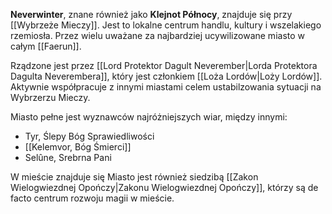 **Neverwinter**, znane również jako **Klejnot Północy**, znajduje się przy [[Wybrzeże Mieczy]]. Jest to lokalne centrum handlu, kultury i wszelakiego rzemiosła. Przez wielu uważane za najbardziej ucywilizowane miasto w całym [[Faerun]].

Rządzone jest przez [[Lord Protektor Dagult Neverember|Lorda Protektora Dagulta Neverembera]], który jest członkiem [[Loża Lordów|Loży Lordów]]. Aktywnie współpracuje z innymi miastami celem ustabilzowania sytuacji na Wybrzerzu Mieczy.

Miasto pełne jest wyznawców najróżniejszych wiar, między innymi:
- Tyr, Ślepy Bóg Sprawiedliwości
- [[Kelemvor, Bóg Śmierci]]
- Selûne, Srebrna Pani

W mieście znajduje się Miasto jest również siedzibą [[Zakon Wielogwiezdnej Opończy|Zakonu Wielogwiezdnej Opończy]], którzy są de facto centrum rozwoju magii w mieście.